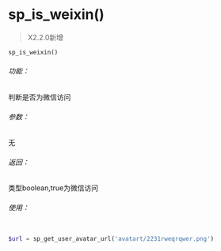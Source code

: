 # sp_is_weixin()

> X2.2.0新增

```php
sp_is_weixin()
```

###### 功能：
判断是否为微信访问

###### 参数：
无

###### 返回：
类型boolean,true为微信访问


###### 使用：

```php

$url = sp_get_user_avatar_url('avatart/2231rweqrqwer.png')

```


